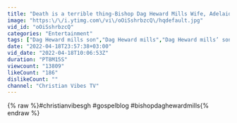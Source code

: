 ```yaml
---
title: "Death is a terrible thing-Bishop Dag Heward Mills Wife, Adelaide Mills First Video After Son’s Death"
image: "https:\/\/i.ytimg.com\/vi\/oOiSshrbzcQ\/hqdefault.jpg"
vid_id: "oOiSshrbzcQ"
categories: "Entertainment"
tags: ["Dag Heward mills son","Dag Heward mills","Dag Heward mills’ son dead"]
date: "2022-04-18T23:57:38+03:00"
vid_date: "2022-04-18T10:06:53Z"
duration: "PT8M15S"
viewcount: "13809"
likeCount: "186"
dislikeCount: ""
channel: "Christian Vibes TV"
---
```

{% raw %}#christianvibesgh #gospelblog #bishopdaghewardmills{% endraw %}
